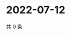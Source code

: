 # 2022-07-12

共 0 条

<!-- BEGIN WEIBO -->
<!-- 最后更新时间 Tue Jul 12 2022 21:38:34 GMT+0800 (China Standard Time) -->

<!-- END WEIBO -->
